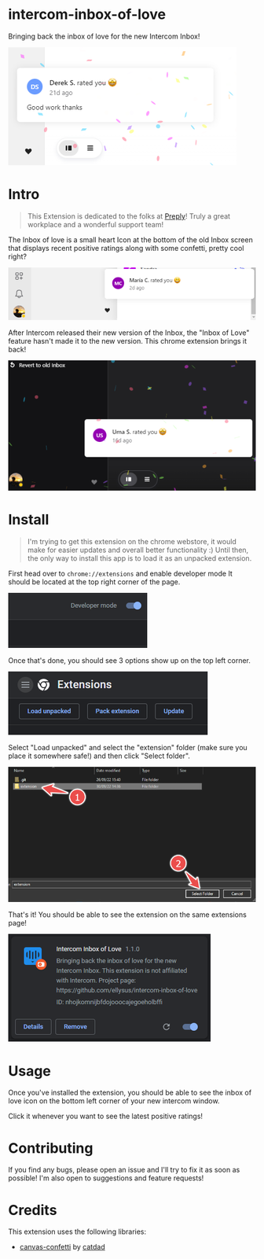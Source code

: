 
# intercom-inbox-of-love
  
Bringing back the inbox of love for the new Intercom Inbox!

![Extension in light mode](https://raw.githubusercontent.com/ellysus/intercom-inbox-of-love/main/images/demo/demolight.png)

# Intro

 > This Extension is dedicated to the folks at [Preply](https://preply.com/)! Truly a great workplace and a wonderful support team!

The Inbox of love is a small heart Icon at the bottom of the old Inbox screen that displays recent positive ratings along with some confetti, pretty cool right?

![Old Inbox of love](https://raw.githubusercontent.com/ellysus/intercom-inbox-of-love/main/images/demo/demoold.png)

After Intercom released their new version of the Inbox, the "Inbox of Love" feature hasn't made it to the new version. This chrome extension brings it back!

![Extension in Dark Mode](https://github.com/ellysus/intercom-inbox-of-love/blob/main/images/demo/demodark.png?raw=true)

# Install
    

> I'm trying to get this extension on the chrome webstore, it would make for easier updates and overall better functionality :) 
> Until then, the only way to install this app is to load it as an unpacked extension.

First head over to `chrome://extensions` and enable developer mode It should be located at the top right corner of the page.

![Enable Developer Mode](https://github.com/ellysus/intercom-inbox-of-love/blob/main/images/instructions/1.png?raw=true)

Once that's done, you should see 3 options show up on the top left corner.

![Step 2](https://github.com/ellysus/intercom-inbox-of-love/blob/main/images/instructions/2.png?raw=true)

Select "Load unpacked" and select the "extension" folder (make sure you place it somewhere safe!) and then click "Select folder".

![Step3](https://github.com/ellysus/intercom-inbox-of-love/blob/main/images/instructions/3.png?raw=true)

That's it! You should be able to see the extension on the same extensions page!

![Done!](https://github.com/ellysus/intercom-inbox-of-love/blob/main/images/instructions/4.png?raw=true)

# Usage

Once you've installed the extension, you should be able to see the inbox of love icon on the bottom left corner of your new intercom window.

Click it whenever you want to see the latest positive ratings!

# Contributing

If you find any bugs, please open an issue and I'll try to fix it as soon as possible! I'm also open to suggestions and feature requests!

# Credits

This extension uses the following libraries:
* [canvas-confetti](https://github.com/catdad/canvas-confetti) by [catdad](https://github.com/catdad)